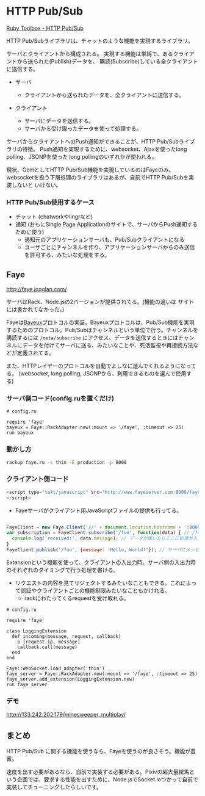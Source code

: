 # HTTP Pub/Sub

[Ruby Toolbox - HTTP Pub/Sub](https://www.ruby-toolbox.com/categories/HTTP_Pub_Sub)

HTTP Pub/Subライブラリは、チャットのような機能を実現するライブラリ。

サーバとクライアントから構成される。
実現する機能は単純で、あるクライアントから送られた(Publish)データを、
購読(Subscribe)している全クライアントに送信する。

* サーバ
  * クライアントから送られたデータを、全クライアントに送信する。

* クライアント
  * サーバにデータを送信する。
  * サーバから受け取ったデータを使って処理する。


サーバからクライアントへのPush通知ができることが、HTTP Pub/Subライブラリの特徴。
Push通知を実現するために、websocket、Ajaxを使ったlong polling、JSONPを使った
long pollingのいずれかが使われる。

現状、GemとしてHTTP Pub/Sub機能を実現しているのはFayeのみ。
websocketを扱う下層処理のライブラリはあるが、自前でHTTP Pub/Subを実装しないと
いけない。

### HTTP Pub/Sub使用するケース
* チャット (chatworkやlingrなど)
* 通知 (おもにSingle Page Applicationのサイトで、サーバからPush通知するために使う)
  * 通知元のアプリケーションサーバも、Pub/Subクライアントになる
  * ユーザごとにチャンネルを作り、アプリケーションサーバからのみ送信を許可する、みたいな処理をする。

## Faye

http://faye.jcoglan.com/

サーバはRack、Node.jsの2バージョンが提供されてる。(機能の違いは
サイトには書かれてなかった。)

Fayeは[Bayeux](http://svn.cometd.com/trunk/bayeux/bayeux.html)プロトコルの実装。Bayeuxプロトコルは、Pub/Sub機能を実現するためのプロトコル。Pub/Subはチャンネルという単位で行う。チャンネルを購読するには `/meta/subscribe` にアクセス、データを送信するときにはチャンネルにデータを付けてサーバに送る、みたいなことや、死活監視や再接続方法などが定義されてる。

また、HTTPレイヤーのプロトコルを自動でよしなに選んでくれるようになってる。
(websocket, long polling, JSONPから、利用できるものを選んで使用する)



### サーバ側コード(config.ruを置くだけ)

```config.ru
# config.ru

require 'faye'
bayeux = Faye::RackAdapter.new(:mount => '/faye', :timeout => 25)
run bayeux
```

### 動かし方

```bash
rackup faye.ru -s thin -E production -p 8000
```


### クライアント側コード

```browser.js
<script type="text/javascript" src="http://www.fayeserver.com:8000/faye/client.js">
</script>
```

* Fayeサーバがクライアント用JavaScriptファイルの提供も行ってる。


```browser.js

FayeClient = new Faye.Client('//' + document.location.hostname + ':8000/faye');
var subscription = FayeClient.subscribe('/foo', function(data) { // /foo チャンネルを購読する
  console.log('received:', data.message); // データが届いたらここに処理が入ってくる
}
FayeClient.publish('/foo', {message: 'Hello, World!'}); // サーバにメッセージを送る

```


Extensionという機能を使って、クライアントの入出力時、サーバ側の入出力時のそれぞれのタイミングで行う処理を書ける。
* リクエストの内容を見てリジェクトするみたいなこともできる。これによって認証やクライアントごとの機能制限みたいなこともかけれる。
  * rackにわたってくるrequestを受け取れる。

```config.ru
# config.ru

require 'faye'

class LoggingExtension
  def incoming(message, request, callback)
    p [request.ip, message]
    callback.call(message)
  end
end

Faye::WebSocket.load_adapter('thin')
faye_server = Faye::RackAdapter.new(:mount => '/faye', :timeout => 25)
faye_server.add_extension(LoggingExtension.new)
run faye_server
```


### デモ

http://133.242.202.179/minesweeper_multiplay/



## まとめ

HTTP Pub/Sub に関する機能を使うなら、Fayeを使うのが良さそう。機能が豊富。

速度を出す必要があるなら、自前で実装する必要がある。Pixivの超大量絵馬という企画では、要求する性能を出すために、Node.jsでSocket.ioつかって自前で実装してチューニングしたらしいです。




